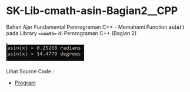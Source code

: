 # SK-Lib-cmath-asin-Bagian2__CPP
Bahan Ajar Fundamental Pemrograman C++ - Memahami Function <code><b>asin()</b></code> pada Library <code><b>&lt;cmath></b></code> di Pemrograman C++ (Bagian 2)<br><br>
<img src="https://github.com/RizkyKhapidsyah/SK-Lib-cmath-asin-Bagian2__CPP/blob/master/SK-Lib-cmath-asin-Bagian2__CPP/result/001.PNG"><br><br>
Lihat Source Code : <br>
- <a href="https://github.com/RizkyKhapidsyah/SK-Lib-cmath-asin-Bagian2__CPP/blob/master/SK-Lib-cmath-asin-Bagian2__CPP/Source.cpp">Program</a>

